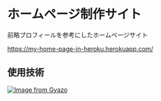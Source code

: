 # ホームページ制作サイト
前略プロフィールを参考にしたホームページサイト

https://my-home-page-in-heroku.herokuapp.com/

## 使用技術
[![Image from Gyazo](https://i.gyazo.com/258db6ffdd0fe3f61849e75029dafb0e.png)](https://gyazo.com/258db6ffdd0fe3f61849e75029dafb0e)

